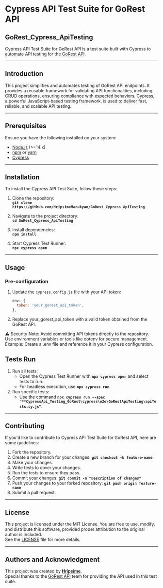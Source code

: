 # **Cypress API Test Suite for GoRest API**

## **GoRest_Cypress_ApiTesting**

Cypress API Test Suite for GoRest API is a test suite built with Cypress to automate API testing for the [GoRest API](https://gorest.co.in/).

---

## **Introduction**

This project simplifies and automates testing of GoRest API endpoints.
It provides a reusable framework for validating API functionalities, including CRUD operations, ensuring compliance with expected behaviors.
Cypress, a powerful JavaScript-based testing framework, is used to deliver fast, reliable, and scalable API testing.

---

## **Prerequisites**

Ensure you have the following installed on your system:
- [Node.js](https://nodejs.org/) (>=14.x)
- [npm](https://www.npmjs.com/) or [yarn](https://yarnpkg.com/)
- [Cypress](https://www.cypress.io/)

---

## **Installation**

To install the Cypress API Test Suite, follow these steps:

1. Clone the repository:  
   **`git clone https://github.com/HripsimeManukyan/GoRest_Cypress_ApiTesting`**

2. Navigate to the project directory:  
   **`cd GoRest_Cypress_ApiTesting`**

3. Install dependencies:  
   **`npm install`**

4. Start Cypress Test Runner:  
   **`npx cypress open`**

---

## **Usage**

### Pre-configuration

1. Update the `cypress.config.js` file with your API token:
   ```javascript
   env: {
     token: 'your_gorest_api_token',
   },

2. Replace your_gorest_api_token with a valid token obtained from the GoRest API.
   
⚠️ Security Note: Avoid committing API tokens directly to the repository. Use environment variables or tools like dotenv for secure management.
Example: Create a .env file and reference it in your Cypress configuration.


## **Tests Run**

1. Run all tests:
   - Open the Cypress Test Runner with **`npx cypress open`** and select tests to run.
   - For headless execution, use **`npx cypress run`**.
2. Run specific tests:
   - Use the command **`npx cypress run --spec "**CypressApi_Testing_GoRest\cypress\e2e\GoRestApiTesting\apiTests.cy.js"`**.

---

## **Contributing**

If you'd like to contribute to Cypress API Test Suite for GoRest API, here are some guidelines:

1. Fork the repository.
2. Create a new branch for your changes: **`git checkout -b feature-name`**
3. Make your changes.
4. Write tests to cover your changes.
5. Run the tests to ensure they pass.
6. Commit your changes: **`git commit -m "Description of changes"`**
7. Push your changes to your forked repository: **`git push origin feature-name`**
8. Submit a pull request.

---

## **License**

This project is licensed under the MIT License. You are free to use, modify, and distribute this software, provided proper attribution to the original author is included.  
See the [LICENSE](LICENSE) file for more details.

---

## **Authors and Acknowledgment**

This project was created by **[Hripsime](https://github.com/HripsimeManukyan)**.  
Special thanks to the [GoRest API](https://gorest.co.in/) team for providing the API used in this test suite.
